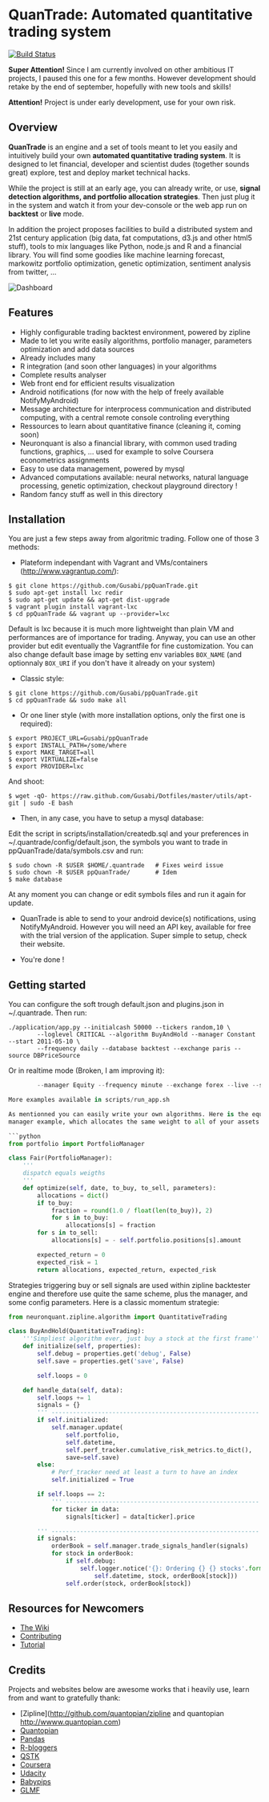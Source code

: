 QuanTrade: Automated quantitative trading system
==================================================

[![Build Status](https://travis-ci.org/Gusabi/ppQuanTrade.png?branch=master)](https://travis-ci.org/Gusabi/ppQuanTrade)

**Super Attention!** Since I am currently involved on other ambitious IT projects, I paused this one for a few months. However development should retake by the end of september, hopefully with new tools and skills!

**Attention!** Project is under early development, use for your own risk.

Overview
--------

**QuanTrade** is an engine and a set of tools meant to let you easily and intuitively build your own **automated quantitative trading system**.
It is designed to let financial, developer and scientist dudes (together sounds great) explore, test and deploy market technical hacks.

While the project is still at an early age, you can already write, or use, **signal detection algorithms, and portfolio allocation strategies**.
Then just plug it in the system and watch it from your dev-console or the web app run on **backtest** or **live** mode.

In addition the project proposes facilities to build a distributed system and 21st century application (big data, fat computations, d3.js and other html5 stuff),
tools to mix languages like Python, node.js and R and a financial library.
You will find some goodies like machine learning forecast, markowitz portfolio optimization, genetic optimization, sentiment analysis from twitter, ...


![Dashboard](https://raw.github.com/Gusabi/ppQuanTrade/master/QuantDashboard.png)


Features
--------

* Highly configurable trading backtest environment, powered by zipline
* Made to let you write easily algorithms, portfolio manager, parameters optimization and add data sources
* Already includes many
* R integration (and soon other languages) in your algorithms
* Complete results analyser
* Web front end for efficient results visualization
* Android notifications (for now with the help of freely available NotifyMyAndroid)
* Message architecture for interprocess communication and distributed computing, with a central remote console controling everything
* Ressources to learn about quantitative finance (cleaning it, coming soon)
* Neuronquant is also a financial library, with common used trading functions, graphics, ... used for example to solve Coursera econometrics assignments
* Easy to use data management, powered by mysql 
* Advanced computations available: neural networks, natural language processing, genetic optimization, checkout playground directory !
* Random fancy stuff as well in this directory


Installation
------------

You are just a few steps away from algoritmic trading. Follow one of those 3 methods:

- Plateform independant with Vagrant  and VMs/containers (http://www.vagrantup.com/):

```
$ git clone https://github.com/Gusabi/ppQuanTrade.git
$ sudo apt-get install lxc redir
$ sudo apt-get update && apt-get dist-upgrade
$ vagrant plugin install vagrant-lxc
$ cd ppQuanTrade && vagrant up --provider=lxc
```

Default is lxc because it is much more lightweight than plain VM and
performances are of importance for trading. Anyway, you can use an other
provider but edit eventually the Vagrantfile for fine
customization.  You can also change default base image by setting env variables ```BOX_NAME``` (and
optionnaly ```BOX_URI``` if you don't have it already on your system)

- Classic style:

```
$ git clone https://github.com/Gusabi/ppQuanTrade.git
$ cd ppQuanTrade && sudo make all
```

- Or one liner style (with more installation options, only the first one is required):

```
$ export PROJECT_URL=Gusabi/ppQuanTrade
$ export INSTALL_PATH=/some/where
$ export MAKE_TARGET=all
$ export VIRTUALIZE=false
$ export PROVIDER=lxc
```

And shoot:

```
$ wget -qO- https://raw.github.com/Gusabi/Dotfiles/master/utils/apt-git | sudo -E bash
```

- Then, in any case, you have to setup a mysql database:

Edit the script in scripts/installation/createdb.sql and your preferences in
~/.quantrade/config/default.json, the symbols you want to trade in
ppQuanTrade/data/symbols.csv and run:

```
$ sudo chown -R $USER $HOME/.quantrade   # Fixes weird issue
$ sudo chown -R $USER ppQuanTrade/       # Idem 
$ make database
```

At any moment you can change or edit symbols files and run it again for update.

- QuanTrade is able to send to your android device(s) notifications, using
  NotifyMyAndroid. However you will need an API key, available for free with
  the trial version of the application. Super simple to setup, check their
  website.

- You're done !


Getting started
---------------

You can configure the soft trough default.json and plugins.json in
~/.quantrade. Then run:

```
./application/app.py --initialcash 50000 --tickers random,10 \
        --loglevel CRITICAL --algorithm BuyAndHold --manager Constant --start 2011-05-10 \
        --frequency daily --database backtest --exchange paris --source DBPriceSource
```

Or in realtime mode (Broken, I am improving it):

```./application/app.py --initialcash 100000 --tickers EUR/USD,EUR/GBP --algorithm StdBased 
		--manager Equity --frequency minute --exchange forex --live --source EquitiesLiveSource ```

More examples available in scripts/run_app.sh

As mentionned you can easily write your own algorithms. Here is the equity
manager example, which allocates the same weight to all of your assets:

```python
from portfolio import PortfolioManager

class Fair(PortfolioManager):
    '''
    dispatch equals weigths
    '''
    def optimize(self, date, to_buy, to_sell, parameters):
        allocations = dict()
        if to_buy:
            fraction = round(1.0 / float(len(to_buy)), 2)
            for s in to_buy:
                allocations[s] = fraction
        for s in to_sell:
            allocations[s] = - self.portfolio.positions[s].amount

        expected_return = 0
        expected_risk = 1
        return allocations, expected_return, expected_risk
```

Strategies triggering buy or sell signals are used within zipline backtester
engine and therefore use quite the same scheme, plus the manager, and some
config parameters. Here is a classic momentum strategie:

```python
from neuronquant.zipline.algorithm import QuantitativeTrading

class BuyAndHold(QuantitativeTrading):
    '''Simpliest algorithm ever, just buy a stock at the first frame'''
    def initialize(self, properties):
        self.debug = properties.get('debug', False)
        self.save = properties.get('save', False)

        self.loops = 0

    def handle_data(self, data):
        self.loops += 1
        signals = {}
        ''' ----------------------------------------------------------    Init   --'''
        if self.initialized:
            self.manager.update(
                self.portfolio,
                self.datetime,
                self.perf_tracker.cumulative_risk_metrics.to_dict(),
                save=self.save)
        else:
            # Perf_tracker need at least a turn to have an index
            self.initialized = True

        if self.loops == 2:
            ''' ------------------------------------------------------    Scan   --'''
            for ticker in data:
                signals[ticker] = data[ticker].price

        ''' ----------------------------------------------------------   Orders  --'''
        if signals:
            orderBook = self.manager.trade_signals_handler(signals)
            for stock in orderBook:
                if self.debug:
                    self.logger.notice('{}: Ordering {} {} stocks'.format(
                        self.datetime, stock, orderBook[stock]))
                self.order(stock, orderBook[stock])
```


Resources for Newcomers
-----------------------

* [The Wiki](https://github.com/Gusabi/ppQuanTrade/wiki)
* [Contributing](https://github.com/Gusabi/ppQuanTrade/wiki/Contribution)
* [Tutorial](https://github.com/Gusabi/ppQuanTrade/wiki/How-to-become-a-ninja-trader)


Credits
-------

Projects and websites below are awesome works that i heavily use, learn from and want to gratefully thank:

* [Zipline](http://github.com/quantopian/zipline and quantopian http://wwww.quantopian.com)
* [Quantopian](http://www.quantopian.com/)
* [Pandas](http://github.com/pydata/pandas)
* [R-bloggers](http://www.r-bloggers.com/)
* [QSTK](https://github.com/tucker777/QSTK)
* [Coursera](http://www.coursera.org/)
* [Udacity](http://www.udacity.com/)
* [Babypips](http://www.babypips.com/)
* [GLMF](http://www.unixgarden.com/)
